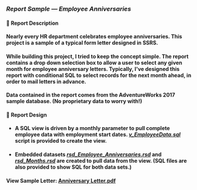 ### <em>Report Sample — Employee Anniversaries</em>
#### 👋 Report Description

#### Nearly every HR department celebrates employee anniversaries. This project is a sample of a typical form letter designed in SSRS.
#### While building this project, I tried to keep the concept simple. The report contains a drop down selection box to allow a user to select any given month for employee anniversary letters. Typically, I've designed this report with conditional SQL to select records for the next month ahead, in order to mail letters in advance.
#### Data contained in the report comes from the AdventureWorks 2017 sample database. (No proprietary data to worry with!)
#### 👋 Report Design
- #### A SQL view is driven by a monthly parameter to pull complete employee data with employment start dates. <a href=""><em>v_EmployeeData.sql</em></a> script is provided to create the view.
 - #### Embedded datasets <a href=""><em>rsd_Employee_Anniversaries.rsd</em></a> and <a href=""><em>rsd_Months.rsd</em></a> are created to pull data from the view. (SQL files are also provided to show SQL for both data sets.)

#### View Sample Letter: <a href="/EmployeeAnniversaries/AnniversaryLetter.png" height=750 width=550/>Anniversary Letter.pdf</a>
